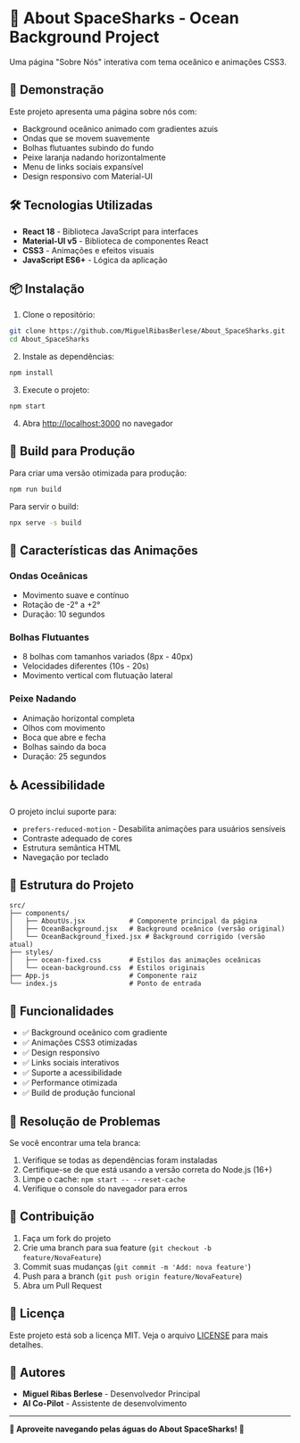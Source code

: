 # 🌊 About SpaceSharks - Ocean Background Project

Uma página "Sobre Nós" interativa com tema oceânico e animações CSS3.

## 🚀 Demonstração

Este projeto apresenta uma página sobre nós com:
- Background oceânico animado com gradientes azuis
- Ondas que se movem suavemente
- Bolhas flutuantes subindo do fundo
- Peixe laranja nadando horizontalmente
- Menu de links sociais expansível
- Design responsivo com Material-UI

## 🛠️ Tecnologias Utilizadas

- **React 18** - Biblioteca JavaScript para interfaces
- **Material-UI v5** - Biblioteca de componentes React
- **CSS3** - Animações e efeitos visuais
- **JavaScript ES6+** - Lógica da aplicação

## 📦 Instalação

1. Clone o repositório:
```bash
git clone https://github.com/MiguelRibasBerlese/About_SpaceSharks.git
cd About_SpaceSharks
```

2. Instale as dependências:
```bash
npm install
```

3. Execute o projeto:
```bash
npm start
```

4. Abra [http://localhost:3000](http://localhost:3000) no navegador

## 🔧 Build para Produção

Para criar uma versão otimizada para produção:

```bash
npm run build
```

Para servir o build:
```bash
npx serve -s build
```

## 🎨 Características das Animações

### Ondas Oceânicas
- Movimento suave e contínuo
- Rotação de -2° a +2°
- Duração: 10 segundos

### Bolhas Flutuantes
- 8 bolhas com tamanhos variados (8px - 40px)
- Velocidades diferentes (10s - 20s)
- Movimento vertical com flutuação lateral

### Peixe Nadando
- Animação horizontal completa
- Olhos com movimento
- Boca que abre e fecha
- Bolhas saindo da boca
- Duração: 25 segundos

## ♿ Acessibilidade

O projeto inclui suporte para:
- `prefers-reduced-motion` - Desabilita animações para usuários sensíveis
- Contraste adequado de cores
- Estrutura semântica HTML
- Navegação por teclado

## 📁 Estrutura do Projeto

```
src/
├── components/
│   ├── AboutUs.jsx           # Componente principal da página
│   ├── OceanBackground.jsx   # Background oceânico (versão original)
│   └── OceanBackground_fixed.jsx # Background corrigido (versão atual)
├── styles/
│   ├── ocean-fixed.css       # Estilos das animações oceânicas
│   └── ocean-background.css  # Estilos originais
├── App.js                    # Componente raiz
└── index.js                  # Ponto de entrada
```

## 🎯 Funcionalidades

- ✅ Background oceânico com gradiente
- ✅ Animações CSS3 otimizadas
- ✅ Design responsivo
- ✅ Links sociais interativos
- ✅ Suporte a acessibilidade
- ✅ Performance otimizada
- ✅ Build de produção funcional

## 🐛 Resolução de Problemas

Se você encontrar uma tela branca:
1. Verifique se todas as dependências foram instaladas
2. Certifique-se de que está usando a versão correta do Node.js (16+)
3. Limpe o cache: `npm start -- --reset-cache`
4. Verifique o console do navegador para erros

## 🤝 Contribuição

1. Faça um fork do projeto
2. Crie uma branch para sua feature (`git checkout -b feature/NovaFeature`)
3. Commit suas mudanças (`git commit -m 'Add: nova feature'`)
4. Push para a branch (`git push origin feature/NovaFeature`)
5. Abra um Pull Request

## 📄 Licença

Este projeto está sob a licença MIT. Veja o arquivo [LICENSE](LICENSE) para mais detalhes.

## 👥 Autores

- **Miguel Ribas Berlese** - Desenvolvedor Principal
- **AI Co-Pilot** - Assistente de desenvolvimento

---

**🌊 Aproveite navegando pelas águas do About SpaceSharks! 🐠**
